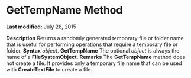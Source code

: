 
# GetTempName Method

 **Last modified:** July 28, 2015


 **Description**
Returns a randomly generated temporary file or folder name that is useful for performing operations that require a temporary file or folder.
 **Syntax**
 _object_. **GetTempName**
The optional  _object_ is always the name of a **FileSystemObject**.
 **Remarks**
The  **GetTempName** method does not create a file. It provides only a temporary file name that can be used with **CreateTextFile** to create a file.
